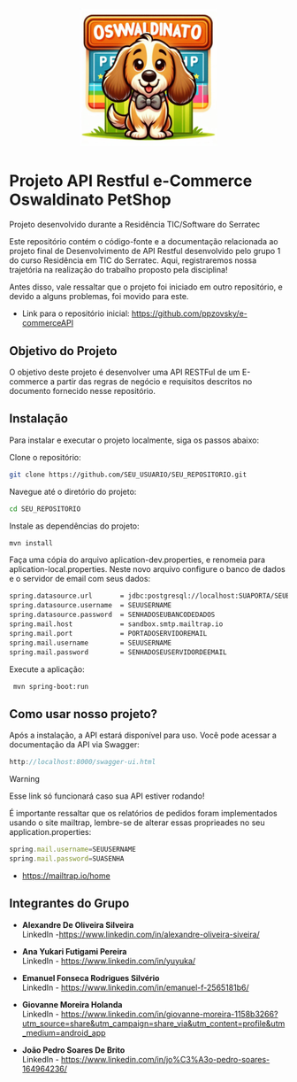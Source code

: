 <h1 align="center">
    <a href="https://laravelcollective.com/tools/banner">
        <img alt="Banner" title="#Banner" style="object-fit: cover; height:250px;" src="PetShopImage/Oswvaldinato_PetShop.jpg"  />
    </a>
</h1>


# Projeto API Restful e-Commerce Oswaldinato PetShop

Projeto desenvolvido durante a Residência TIC/Software do Serratec

Este repositório contém o código-fonte e a documentação relacionada ao projeto final de Desenvolvimento de API Restful desenvolvido pelo grupo 1 do curso Residência em TIC do Serratec. Aqui, registraremos nossa trajetória na realização do trabalho proposto pela disciplina!

Antes disso, vale ressaltar que o projeto foi iniciado em outro repositório, e devido a alguns problemas, foi movido para este.
- Link para o repositório inicial: https://github.com/ppzovsky/e-commerceAPI





## Objetivo do Projeto

O objetivo deste projeto é desenvolver uma API RESTFul de um E-commerce a partir das
regras de negócio e requisitos descritos no documento fornecido nesse repositório.
## Instalação
Para instalar e executar o projeto localmente, siga os passos abaixo:

Clone o repositório:
```bash
git clone https://github.com/SEU_USUARIO/SEU_REPOSITORIO.git
```

Navegue até o diretório do projeto:

```bash
cd SEU_REPOSITORIO
```

Instale as dependências do projeto:
```bash
mvn install
```

Faça uma cópia do arquivo aplication-dev.properties, e renomeia para aplication-local.properties. 
Neste novo arquivo configure o banco de dados e o servidor de email com seus dados:

```bash
spring.datasource.url       = jdbc:postgresql://localhost:SUAPORTA/SEUBANCODEDADOS
spring.datasource.username  = SEUUSERNAME
spring.datasource.password  = SENHADOSEUBANCODEDADOS
spring.mail.host            = sandbox.smtp.mailtrap.io
spring.mail.port            = PORTADOSERVIDOREMAIL
spring.mail.username        = SEUUSERNAME
spring.mail.password        = SENHADOSEUSERVIDORDEEMAIL
```
Execute a aplicação:
```bash
 mvn spring-boot:run
```




    
## Como usar nosso projeto?

Após a instalação, a API estará disponível para uso. Você pode acessar a documentação da API via Swagger:

```javascript
http://localhost:8000/swagger-ui.html
```
> [!WARNING]
> Esse link só funcionará caso sua API estiver rodando!



É importante ressaltar que os relatórios de pedidos foram implementados usando o site mailtrap, lembre-se de alterar essas proprieades no seu application.properties:

```javascript
spring.mail.username=SEUUSERNAME
spring.mail.password=SUASENHA
```
- https://mailtrap.io/home

## Integrantes do Grupo

- **Alexandre De Oliveira Silveira**  
  LinkedIn -https://www.linkedin.com/in/alexandre-oliveira-siveira/
  
- **Ana Yukari Futigami Pereira**  
  LinkedIn - https://www.linkedin.com/in/yuyuka/

- **Emanuel Fonseca Rodrigues Silvério**  
  LinkedIn - https://www.linkedin.com/in/emanuel-f-2565181b6/

- **Giovanne Moreira Holanda**  
  LinkedIn - https://www.linkedin.com/in/giovanne-moreira-1158b3266?utm_source=share&utm_campaign=share_via&utm_content=profile&utm_medium=android_app

- **João Pedro Soares De Brito**  
  LinkedIn - https://www.linkedin.com/in/jo%C3%A3o-pedro-soares-164964236/

